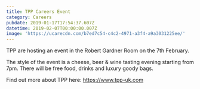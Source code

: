 ```yaml
---
title: TPP Careers Event
category: Careers
pubdate: 2019-01-17T17:54:37.607Z
datetime: 2019-02-07T00:00:00.007Z
image: 'https://ucarecdn.com/b7ed7c54-c4c2-4971-a3f4-a9a3031225ee/'
---
```

TPP are hosting an event in the Robert Gardner Room on the 7th February.

The style of the event is a cheese, beer & wine tasting evening starting from 7pm. There will be free food, drinks and luxury goody bags.

Find out more about TPP here: https://www.tpp-uk.com

